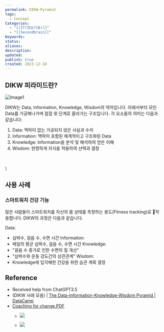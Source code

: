 ```yaml
---
permalink: DIKW-Pyramid
tags:
  - Concept
Categories:
  - "[[IT(정보기술)]]"
  - "[[Secondbrain]]"
Keywords: 
status: 
aliases: 
description: 
updated: 
publish: true
created: 2023-12-10
---
```



## DIKW 피라미드란?

![Image1](https://upload.wikimedia.org/wikipedia/commons/thumb/0/06/DIKW_Pyramid.svg/440px-DIKW_Pyramid.svg.png)

DIKW는 Data, Information, Knowledge, Wisdom의 약자입니다. 아래서부터 모인 Data를 가공해나가며 점점 윗 단계로 올라가는 구조입니다.  각 요소들의 의미는 다음과 같습니다:

1. Data: 맥락이 없는 가공되지 않은 사실과 수치
2. Information: 맥락이 포함된 체계적이고 구조화된 Data
3. Knowledge: Information을 분석 및 해석하여 얻은 이해
4. Wisdom: 현명하게 지식을 적용하여 선택과 결정


\
\
\
	

## 사용 사례
### 스마트워치 건강 기능
많은 사람들이 스마트워치를 자신의 몸 상태를 측정하는 용도(Fitness tracking)로 착용합니다. DIKW의 과정은 다음과 같습니다. 

Data: 
- 심박수, 걸음 수, 수면 시간
Information:
- 매일의 평균 심박수, 걸음 수, 수면 시간
Knowledge: 
- "걸음 수 증가로 인한 수면의 질 개선"
- "심박수와 운동 강도간의 상관관계"
Wisdom:
- Knowledge에 입각해한 건강을 위한 습관 계획 결정


## Reference
- Received help from ChatGPT3.5
- (DIKW 사례 모음) | [The Data-Information-Knowledge-Wisdom Pyramid | DataCamp](https://www.datacamp.com/cheat-sheet/the-data-information-knowledge-wisdom-pyramid) 
- [Coaching for change.PDF](https://cdn.ymaws.com/www.fadaa.org/resource/resmgr/files/resource_center/EBP_ImportDataColl_PPT-FADAA.pdf)
	- ![](https://i.imgur.com/7w57xIg.jpg)

	- ![](https://i.imgur.com/UNTiNFd.jpg)
